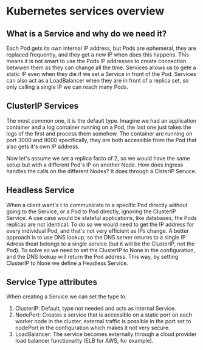 # Kubernetes services overview

## What is a Service and why do we need it?

Each Pod gets its own internal IP address, but Pods are ephemeral, they are replaced frequently, and they get a new IP when does this happens.
This means it is not smart to use the Pods IP addresses to create connection betwwen them as they can change all the time. Services allows us to gete a static IP even when they die 
if we set a Service in front of the Pod.
Services can also act as a LoadBalancer when they are in front of a replica set, so only calling a single IP we can reach many Pods.

## ClusterIP Services

The most common one, it is the default type. Imagine we had an application container and a log container running on a Pod, the last one just takes the logs of the first and process them somehow. The container are running on port 3000 and 9000 specifically, they are both accessible from the Pod that also gets it's own IP address.

Now let's assume we set a replica facto of 2, so we would have the same setup but with a different Pod's IP on another Node. How does Ingress handles the calls on the different Nodes? It does through a ClsterIP Service.

## Headless Service

When a client want's t to communicate to a specific Pod directly without going to the Service, or a Pod to Pod directly, ignoring the ClusterIP Service.
A use case would be stateful applications, like databases, the Pods replicas are not identical.
To do so we would need to get the IP address for every individual Pod, and that's not very efficient as IPs change. A better approach is to use DNS lookup, so the DNS server returns
to a single IP Adress theat belongs to a single service (but it will be the ClusterIP, not the Pod).
To solve so we need to set the ClusterIP to None in the configuration, and the DNS lookup will return the Pod address. 
This way, by setting ClusterIP to None we define a Headless Service.

## Service Type attributes

When creating a Service we can set the type to:

1. ClusterIP: Default, type not needed and acts as internal Service.
2. NodePort: Creates a service that is accessible on a static port on each worker node in the cluster, external traffic is possible in the port set to nodePort in the configuration which makes it not very secure.
3. LoadBalancer: The service becomes externally through a cloud provider load balancer functionality (ELB for AWS, for example).